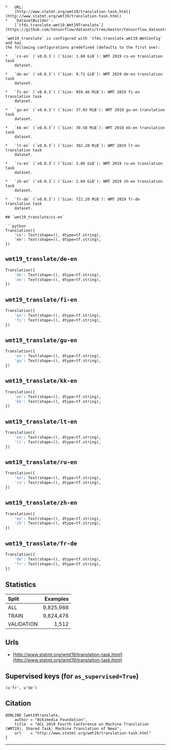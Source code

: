 <div itemscope itemtype="http://schema.org/Dataset">
  <div itemscope itemprop="includedInDataCatalog" itemtype="http://schema.org/DataCatalog">
    <meta itemprop="name" content="TensorFlow Datasets" />
  </div>
  <meta itemprop="name" content="wmt19_translate" />
  <meta itemprop="description" content="Translate dataset based on the data from statmt.org.

Versions exists for the different years using a combination of multiple data
sources. The base `wmt_translate` allows you to create your own config to choose
your own data/language pair by creating a custom `tfds.translate.wmt.WmtConfig`.

```
config = tfds.translate.wmt.WmtConfig(
    version=&quot;0.0.1&quot;,
    language_pair=(&quot;fr&quot;, &quot;de&quot;),
    subsets={
        tfds.Split.TRAIN: [&quot;commoncrawl_frde&quot;],
        tfds.Split.VALIDATION: [&quot;euelections_dev2019&quot;],
    },
)
builder = tfds.builder(&quot;wmt_translate&quot;, config=config)
```" />
  <meta itemprop="url" content="https://www.tensorflow.org/datasets/catalog/wmt19_translate" />
  <meta itemprop="sameAs" content="http://www.statmt.org/wmt19/translation-task.html" />
</div>

# `wmt19_translate`

Translate dataset based on the data from statmt.org.

Versions exists for the different years using a combination of multiple data
sources. The base `wmt_translate` allows you to create your own config to choose
your own data/language pair by creating a custom `tfds.translate.wmt.WmtConfig`.

```
config = tfds.translate.wmt.WmtConfig(
    version="0.0.1",
    language_pair=("fr", "de"),
    subsets={
        tfds.Split.TRAIN: ["commoncrawl_frde"],
        tfds.Split.VALIDATION: ["euelections_dev2019"],
    },
)
builder = tfds.builder("wmt_translate", config=config)
```

*   URL:
    [http://www.statmt.org/wmt19/translation-task.html](http://www.statmt.org/wmt19/translation-task.html)
*   `DatasetBuilder`:
    [`tfds.translate.wmt19.Wmt19Translate`](https://github.com/tensorflow/datasets/tree/master/tensorflow_datasets/translate/wmt19.py)

`wmt19_translate` is configured with `tfds.translate.wmt19.WmtConfig` and has
the following configurations predefined (defaults to the first one):

*   `cs-en` (`v0.0.3`) (`Size: 1.88 GiB`): WMT 2019 cs-en translation task
    dataset.

*   `de-en` (`v0.0.3`) (`Size: 9.71 GiB`): WMT 2019 de-en translation task
    dataset.

*   `fi-en` (`v0.0.3`) (`Size: 959.46 MiB`): WMT 2019 fi-en translation task
    dataset.

*   `gu-en` (`v0.0.3`) (`Size: 37.03 MiB`): WMT 2019 gu-en translation task
    dataset.

*   `kk-en` (`v0.0.3`) (`Size: 39.58 MiB`): WMT 2019 kk-en translation task
    dataset.

*   `lt-en` (`v0.0.3`) (`Size: 392.20 MiB`): WMT 2019 lt-en translation task
    dataset.

*   `ru-en` (`v0.0.3`) (`Size: 3.86 GiB`): WMT 2019 ru-en translation task
    dataset.

*   `zh-en` (`v0.0.3`) (`Size: 2.04 GiB`): WMT 2019 zh-en translation task
    dataset.

*   `fr-de` (`v0.0.3`) (`Size: 722.20 MiB`): WMT 2019 fr-de translation task
    dataset.

## `wmt19_translate/cs-en`

```python
Translation({
    'cs': Text(shape=(), dtype=tf.string),
    'en': Text(shape=(), dtype=tf.string),
})
```

## `wmt19_translate/de-en`

```python
Translation({
    'de': Text(shape=(), dtype=tf.string),
    'en': Text(shape=(), dtype=tf.string),
})
```

## `wmt19_translate/fi-en`

```python
Translation({
    'en': Text(shape=(), dtype=tf.string),
    'fi': Text(shape=(), dtype=tf.string),
})
```

## `wmt19_translate/gu-en`

```python
Translation({
    'en': Text(shape=(), dtype=tf.string),
    'gu': Text(shape=(), dtype=tf.string),
})
```

## `wmt19_translate/kk-en`

```python
Translation({
    'en': Text(shape=(), dtype=tf.string),
    'kk': Text(shape=(), dtype=tf.string),
})
```

## `wmt19_translate/lt-en`

```python
Translation({
    'en': Text(shape=(), dtype=tf.string),
    'lt': Text(shape=(), dtype=tf.string),
})
```

## `wmt19_translate/ru-en`

```python
Translation({
    'en': Text(shape=(), dtype=tf.string),
    'ru': Text(shape=(), dtype=tf.string),
})
```

## `wmt19_translate/zh-en`

```python
Translation({
    'en': Text(shape=(), dtype=tf.string),
    'zh': Text(shape=(), dtype=tf.string),
})
```

## `wmt19_translate/fr-de`

```python
Translation({
    'de': Text(shape=(), dtype=tf.string),
    'fr': Text(shape=(), dtype=tf.string),
})
```

## Statistics

Split      | Examples
:--------- | --------:
ALL        | 9,825,988
TRAIN      | 9,824,476
VALIDATION | 1,512

## Urls

*   [http://www.statmt.org/wmt19/translation-task.html](http://www.statmt.org/wmt19/translation-task.html)

## Supervised keys (for `as_supervised=True`)

`(u'fr', u'de')`

## Citation

```
@ONLINE {wmt19translate,
    author = "Wikimedia Foundation",
    title  = "ACL 2019 Fourth Conference on Machine Translation (WMT19), Shared Task: Machine Translation of News",
    url    = "http://www.statmt.org/wmt19/translation-task.html"
}
```

--------------------------------------------------------------------------------
